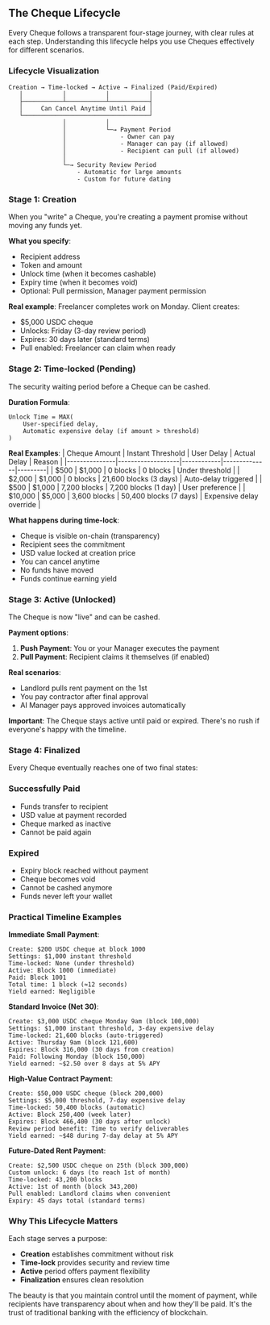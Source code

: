 ## The Cheque Lifecycle

Every Cheque follows a transparent four-stage journey, with clear rules at each step. Understanding this lifecycle helps you use Cheques effectively for different scenarios.

### Lifecycle Visualization

```
Creation → Time-locked → Active → Finalized (Paid/Expired)
   │           │           │           │
   ├───────────┴───────────┴───────────┤
   │     Can Cancel Anytime Until Paid │
   └───────────────────────────────────┘
               │           │
               │           └─→ Payment Period
               │               - Owner can pay
               │               - Manager can pay (if allowed)
               │               - Recipient can pull (if allowed)
               │
               └─→ Security Review Period
                   - Automatic for large amounts
                   - Custom for future dating
```

### Stage 1: Creation

When you "write" a Cheque, you're creating a payment promise without moving any funds yet.

**What you specify**:
- Recipient address
- Token and amount
- Unlock time (when it becomes cashable)
- Expiry time (when it becomes void)
- Optional: Pull permission, Manager payment permission

**Real example**: 
Freelancer completes work on Monday. Client creates:
- $5,000 USDC cheque
- Unlocks: Friday (3-day review period)
- Expires: 30 days later (standard terms)
- Pull enabled: Freelancer can claim when ready

### Stage 2: Time-locked (Pending)

The security waiting period before a Cheque can be cashed.

**Duration Formula**:
```
Unlock Time = MAX(
    User-specified delay,
    Automatic expensive delay (if amount > threshold)
)
```

**Real Examples**:
| Cheque Amount | Instant Threshold | User Delay | Actual Delay | Reason |
|---------------|-------------------|------------|--------------|---------|
| $500 | $1,000 | 0 blocks | 0 blocks | Under threshold |
| $2,000 | $1,000 | 0 blocks | 21,600 blocks (3 days) | Auto-delay triggered |
| $500 | $1,000 | 7,200 blocks | 7,200 blocks (1 day) | User preference |
| $10,000 | $5,000 | 3,600 blocks | 50,400 blocks (7 days) | Expensive delay override |

**What happens during time-lock**: 
- Cheque is visible on-chain (transparency)
- Recipient sees the commitment
- USD value locked at creation price
- You can cancel anytime
- No funds have moved
- Funds continue earning yield

### Stage 3: Active (Unlocked)

The Cheque is now "live" and can be cashed.

**Payment options**:
1. **Push Payment**: You or your Manager executes the payment
2. **Pull Payment**: Recipient claims it themselves (if enabled)

**Real scenarios**:
- Landlord pulls rent payment on the 1st
- You pay contractor after final approval
- AI Manager pays approved invoices automatically

**Important**: The Cheque stays active until paid or expired. There's no rush if everyone's happy with the timeline.

### Stage 4: Finalized

Every Cheque eventually reaches one of two final states:

### Successfully Paid
- Funds transfer to recipient
- USD value at payment recorded
- Cheque marked as inactive
- Cannot be paid again

### Expired
- Expiry block reached without payment
- Cheque becomes void
- Cannot be cashed anymore
- Funds never left your wallet

### Practical Timeline Examples

**Immediate Small Payment**:
```
Create: $200 USDC cheque at block 1000
Settings: $1,000 instant threshold
Time-locked: None (under threshold)
Active: Block 1000 (immediate)
Paid: Block 1001 
Total time: 1 block (≈12 seconds)
Yield earned: Negligible
```

**Standard Invoice (Net 30)**:
```
Create: $3,000 USDC cheque Monday 9am (block 100,000)
Settings: $1,000 instant threshold, 3-day expensive delay
Time-locked: 21,600 blocks (auto-triggered)
Active: Thursday 9am (block 121,600)
Expires: Block 316,000 (30 days from creation)
Paid: Following Monday (block 150,000)
Yield earned: ~$2.50 over 8 days at 5% APY
```

**High-Value Contract Payment**:
```
Create: $50,000 USDC cheque (block 200,000)
Settings: $5,000 threshold, 7-day expensive delay
Time-locked: 50,400 blocks (automatic)
Active: Block 250,400 (week later)
Expires: Block 466,400 (30 days after unlock)
Review period benefit: Time to verify deliverables
Yield earned: ~$48 during 7-day delay at 5% APY
```

**Future-Dated Rent Payment**:
```
Create: $2,500 USDC cheque on 25th (block 300,000)
Custom unlock: 6 days (to reach 1st of month)
Time-locked: 43,200 blocks 
Active: 1st of month (block 343,200)
Pull enabled: Landlord claims when convenient
Expiry: 45 days total (standard terms)
```

### Why This Lifecycle Matters

Each stage serves a purpose:
- **Creation** establishes commitment without risk
- **Time-lock** provides security and review time
- **Active** period offers payment flexibility
- **Finalization** ensures clean resolution

The beauty is that you maintain control until the moment of payment, while recipients have transparency about when and how they'll be paid. It's the trust of traditional banking with the efficiency of blockchain.
